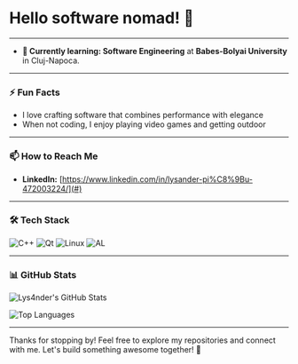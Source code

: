 # Hello software nomad! 👋
---

- **🌱 Currently learning: Software Engineering** at **Babes-Bolyai University** in Cluj-Napoca.

---

### ⚡ Fun Facts
- I love crafting software that combines performance with elegance
- When not coding, I enjoy playing video games and getting outdoor

---

### 📫 How to Reach Me
- **LinkedIn:** [https://www.linkedin.com/in/lysander-pi%C8%9Bu-472003224/](#)

---

### 🛠️ Tech Stack
![C++](https://img.shields.io/badge/C%2B%2B-%2300599C.svg?style=flat&logo=c%2B%2B&logoColor=white)
![Qt](https://img.shields.io/badge/Qt-%23341.svg?style=flat&logo=qt&logoColor=white)
![Linux](https://img.shields.io/badge/Linux-%23FCC624.svg?style=flat&logo=linux&logoColor=black)
![AL](https://img.shields.io/badge/AL%20%7C%20Dynamics%20365-%2300599C.svg?style=flat&logo=microsoft-dynamics&logoColor=white)

---

### 📊 GitHub Stats
![Lys4nder's GitHub Stats](https://github-readme-stats.vercel.app/api?username=Lys4nder&show_icons=true&theme=radical)

![Top Languages](https://github-readme-stats.vercel.app/api/top-langs/?username=Lys4nder&layout=compact&theme=radical)

---

Thanks for stopping by! Feel free to explore my repositories and connect with me. Let's build something awesome together! 🚀
